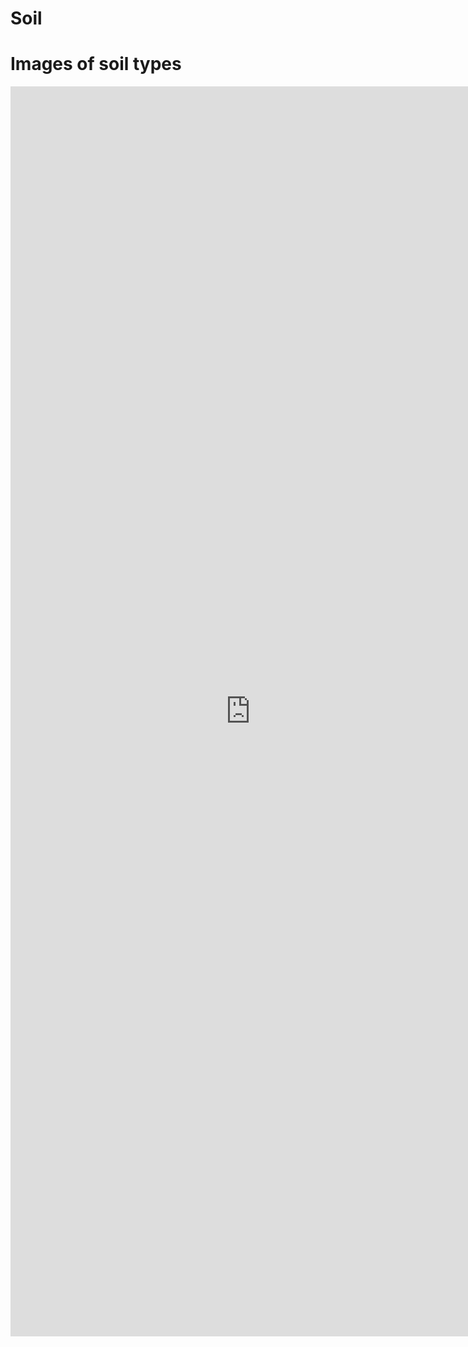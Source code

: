 Soil
======

# Images of soil types
<iframe style="width: 80vw; height: 50vh; border: none;" src="https://query.wikidata.org/embed.html#%23title%3AImages%20of%20different%20soil%20types%0A%23defaultView%3AImageGrid%0ASELECT%20%3Fsoiltype%20%3FsoiltypeLabel%20%3Fimage%20WHERE%20%7B%0A%20%20%20%20%3Fsoiltype%20wdt%3AP31%20wd%3AQ10926413%20%3B%0A%20%20%20%20%20%20%20%20%20%20%20%20%20%20wdt%3AP18%20%3Fimage%20.%0A%20%20SERVICE%20wikibase%3Alabel%20%7B%20bd%3AserviceParam%20wikibase%3Alanguage%20%22%5BAUTO_LANGUAGE%5D%2Cen%22.%20%7D%0A%7D" referrerpolicy="origin" sandbox="allow-scripts allow-same-origin allow-popups" ></iframe>
